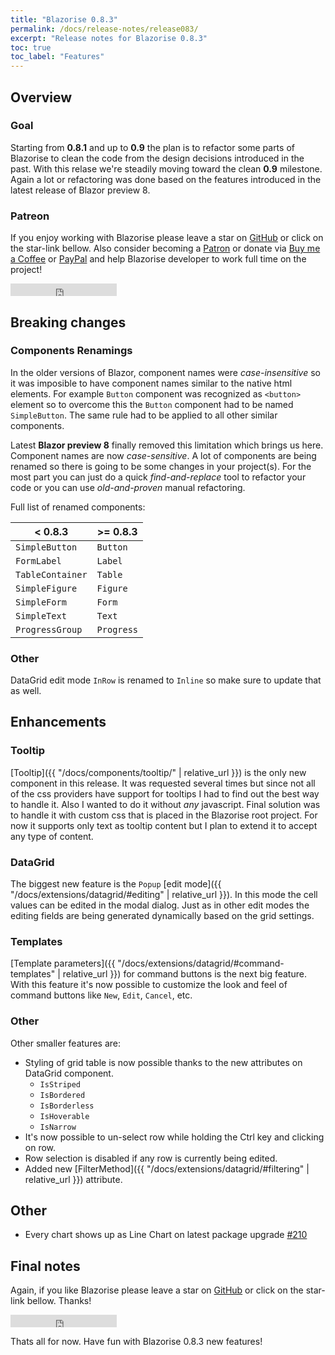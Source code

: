 ```yaml
---
title: "Blazorise 0.8.3"
permalink: /docs/release-notes/release083/
excerpt: "Release notes for Blazorise 0.8.3"
toc: true
toc_label: "Features"
---
```


## Overview

### Goal

Starting from **0.8.1** and up to **0.9** the plan is to refactor some parts of Blazorise to clean the code from the design decisions introduced in the past. With this relase we're steadily moving toward the clean **0.9** milestone. Again a lot or refactoring was done based on the features introduced in the latest release of Blazor preview 8.

### Patreon

If you enjoy working with Blazorise please leave a star on [GitHub](https://github.com/Megabit/Blazorise) or click on the star-link bellow. Also consider becoming a [Patron](https://www.patreon.com/mladenmacanovic) or donate via [Buy me a Coffee](https://www.buymeacoffee.com/mladenmacanovic) or [PayPal](https://www.paypal.me/mladenmacanovic) and help Blazorise developer to work full time on the project!

<iframe src="https://ghbtns.com/github-btn.html?user=Megabit&repo=Blazorise&type=star&count=true" frameborder="0" scrolling="0" width="170px" height="20px"></iframe>

## Breaking changes

### Components Renamings

In the older versions of Blazor, component names were _case-insensitive_ so it was imposible to have component names similar to the native html elements. For example `Button` component was recognized as `<button>` element so to overcome this the `Button` component had to be named `SimpleButton`. The same rule had to be applied to all other similar components.

Latest **Blazor preview 8** finally removed this limitation which brings us here. Component names are now _case-sensitive_. A lot of components are being renamed so there is going to be some changes in your project(s). For the most part you can just do a quick _find-and-replace_ tool to refactor your code or you can use _old-and-proven_ manual refactoring.

Full list of renamed components:

| < 0.8.3           | >= 0.8.3         |
|-------------------|------------------|
| `SimpleButton`    | `Button`         |
| `FormLabel`       | `Label`          |
| `TableContainer`  | `Table`          |
| `SimpleFigure`    | `Figure`         |
| `SimpleForm`      | `Form`           |
| `SimpleText`      | `Text`           |
| `ProgressGroup`   | `Progress`       |

### Other

DataGrid edit mode `InRow` is renamed to `Inline` so make sure to update that as well.

## Enhancements

### Tooltip

[Tooltip]({{ "/docs/components/tooltip/" | relative_url }}) is the only new component in this release. It was requested several times but since not all of the css providers have support for tooltips I had to find out the best way to handle it. Also I wanted to do it without _any_ javascript. Final solution was to handle it with custom css that is placed in the Blazorise root project. For now it supports only text as tooltip content but I plan to extend it to accept any type of content.

### DataGrid

The biggest new feature is the `Popup` [edit mode]({{ "/docs/extensions/datagrid/#editing" | relative_url }}). In this mode the cell values can be edited in the modal dialog. Just as in other edit modes the editing fields are being generated dynamically based on the grid settings.

### Templates

[Template parameters]({{ "/docs/extensions/datagrid/#command-templates" | relative_url }}) for command buttons is the next big feature. With this feature it's now possible to customize the look and feel of command buttons like `New`, `Edit`, `Cancel`, etc.

### Other

Other smaller features are:

- Styling of grid table is now possible thanks to the new attributes on DataGrid component. 
  - `IsStriped`
  - `IsBordered`
  - `IsBorderless`
  - `IsHoverable`
  - `IsNarrow`
- It's now possible to un-select row while holding the Ctrl key and clicking on row.
- Row selection is disabled if any row is currently being edited.
- Added new [FilterMethod]({{ "/docs/extensions/datagrid/#filtering" | relative_url }}) attribute.

## Other

- Every chart shows up as Line Chart on latest package upgrade [#210](https://github.com/Megabit/Blazorise/issues/210)

## Final notes

Again, if you like Blazorise please leave a star on [GitHub](https://github.com/Megabit/Blazorise) or click on the star-link bellow. Thanks!

<iframe src="https://ghbtns.com/github-btn.html?user=Megabit&repo=Blazorise&type=star&count=true" frameborder="0" scrolling="0" width="170px" height="20px"></iframe>


Thats all for now. Have fun with Blazorise 0.8.3 new features!